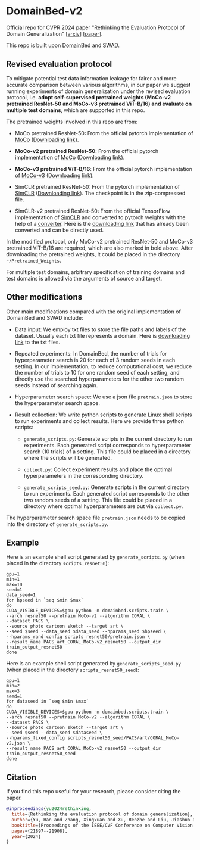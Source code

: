 # DomainBed-v2

Official repo for CVPR 2024 paper "Rethinking the Evaluation Protocol of Domain Generalization" \[[arxiv](https://arxiv.org/pdf/2305.15253)\] \[[paper](https://openaccess.thecvf.com/content/CVPR2024/papers/Yu_Rethinking_the_Evaluation_Protocol_of_Domain_Generalization_CVPR_2024_paper.pdf)\].

This repo is built upon [DomainBed](https://github.com/facebookresearch/DomainBed) and [SWAD](https://github.com/khanrc/swad). 

## Revised evaluation protocol

To mitigate potential test data information leakage for fairer and more accurate comparison between various algorithms, in our paper we suggest running experiments of domain generalization under the revised evaluation protocol, i.e. **adopt self-supervised pretrained weights (MoCo-v2 pretrained ResNet-50 and MoCo-v3 pretrained ViT-B/16) and evaluate on multiple test domains**, which are supported in this repo. 

The pretrained weights involved in this repo are from:
- MoCo pretrained ResNet-50: From the official pytorch implementation of [MoCo](https://github.com/facebookresearch/moco/) ([Downloading link](https://dl.fbaipublicfiles.com/moco/moco_checkpoints/moco_v1_200ep/moco_v1_200ep_pretrain.pth.tar)). 

- **MoCo-v2 pretrained ResNet-50**: From the official pytorch implementation of [MoCo](https://github.com/facebookresearch/moco/) ([Downloading link](https://dl.fbaipublicfiles.com/moco/moco_checkpoints/moco_v2_200ep/moco_v2_200ep_pretrain.pth.tar)). 
- **MoCo-v3 pretrained ViT-B/16**: From the official pytorch implementation of [MoCo-v3](https://github.com/facebookresearch/moco-v3) ([Downloading link](https://dl.fbaipublicfiles.com/moco-v3/vit-b-300ep/vit-b-300ep.pth.tar)).

- SimCLR pretrained ResNet-50: From the pytorch implementation of [SimCLR](https://github.com/sthalles/SimCLR) ([Downloading link](https://drive.google.com/open?id=1ByTKAUsdm_X7tLcii6oAEl5qFRqRMZSu)). The checkpoint is in the zip-compressed file. 

- SimCLR-v2 pretrained ResNet-50: From the official TensorFlow implementation of [SimCLR](https://github.com/google-research/simclr) and converted to pytorch weights with the help of a [converter](https://github.com/Separius/SimCLRv2-Pytorch). Here is the [downloading link](https://drive.google.com/file/d/1BCPleX4Ef1I7ecsW4pvz0skdB40lN3Mj/view?usp=sharing) that has already been converted and can be directly used. 

In the modified protocol, only MoCo-v2 pretrained ResNet-50 and MoCo-v3 pretrained ViT-B/16 are required, which are also marked in bold above. After downloading the pretrained weights, it could be placed in the directory `~/Pretrained_Weights`. 

For multiple test domains, arbitrary specification of training domains and test domains is allowed via the arguments of source and target. 

## Other modifications

Other main modifications compared with the original implementation of DomainBed and SWAD include:

- Data input: We employ txt files to store the file paths and labels of the dataset. Usually each txt file represents a domain. Here is [downloading link](https://drive.google.com/file/d/1gjzlmZmwgJsWkQt3xzSfPzgv4u3-zWV3/view?usp=sharing) to the txt files.

- Repeated experiments: In DomainBed, the number of trials for hyperparameter search is 20 for each of 3 random seeds in each setting. In our implementation, to reduce computational cost, we reduce the number of trials to 10 for one random seed of each setting, and directly use the searched hyperparameters for the other two random seeds instead of searching again. 

- Hyperparameter search space: We use a json file `pretrain.json` to store the hyperparameter search space. 

- Result collection: We write python scripts to generate Linux shell scripts to run experiments and collect results. Here we provide three python scripts:

    - `generate_scripts.py`: Generate scripts in the current directory to run experiments. Each generated script corresponds to hyperparameter search (10 trials) of a setting. This file could be placed in a directory where the scripts will be generated. 

    - `collect.py`: Collect experiment results and place the optimal hyperparameters in the corresponding directory.

    - `generate_scripts_seed.py`: Generate scripts in the current directory to run experiments. Each generated script corresponds to the other two random seeds of a setting. This file could be placed in a directory where optimal hyperparameters are put via `collect.py`.

The hyperparameter search space file `pretrain.json` needs to be copied into the directory of `generate_scripts.py`.

## Example

Here is an example shell script generated by `generate_scripts.py` (when placed in the directory `scripts_resnet50`):
```shell
gpu=1
min=1
max=10
seed=1
data_seed=1
for hpseed in `seq $min $max`
do
CUDA_VISIBLE_DEVICES=$gpu python -m domainbed.scripts.train \
--arch resnet50 --pretrain MoCo-v2 --algorithm CORAL \
--dataset PACS \
--source photo cartoon sketch --target art \
--seed $seed --data_seed $data_seed --hparams_seed $hpseed \
--hparams_rand_config scripts_resnet50/pretrain.json \
--result_name PACS_art_CORAL_MoCo-v2_resnet50 --output_dir train_output_resnet50
done
```

Here is an example shell script generated by `generate_scripts_seed.py` (when placed in the directory `scripts_resnet50_seed`):
```shell
gpu=1
min=2
max=3
seed=1
for dataseed in `seq $min $max`
do
CUDA_VISIBLE_DEVICES=$gpu python -m domainbed.scripts.train \
--arch resnet50 --pretrain MoCo-v2 --algorithm CORAL \
--dataset PACS \
--source photo cartoon sketch --target art \
--seed $seed --data_seed $dataseed \
--hparams_fixed_config scripts_resnet50_seed/PACS/art/CORAL_MoCo-v2.json \
--result_name PACS_art_CORAL_MoCo-v2_resnet50 --output_dir train_output_resnet50_seed
done
```

## Citation

If you find this repo useful for your research, please consider citing the paper.

```bibtex
@inproceedings{yu2024rethinking,
  title={Rethinking the evaluation protocol of domain generalization},
  author={Yu, Han and Zhang, Xingxuan and Xu, Renzhe and Liu, Jiashuo and He, Yue and Cui, Peng},
  booktitle={Proceedings of the IEEE/CVF Conference on Computer Vision and Pattern Recognition},
  pages={21897--21908},
  year={2024}
}
```
